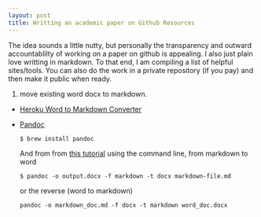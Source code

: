 ```yaml
---
layout: post
title: Writting an academic paper on Github Resources
---
```


The idea sounds a little nutty, but personally the transparency and outward accountablilty of working on a paper on github is appealing. I also just plain love writting in markdown. To that end, I am compiling a list of helpful sites/tools. You can also do the work in a private repository (if you pay) and then make it public when ready. 

1) move existing word docx to markdown. 
- [Heroku Word to Markdown Converter](https://word-to-markdown.herokuapp.com/)

- [Pandoc](http://pandoc.org/installing.html)
  ```
  $ brew install pandoc
  ```
  And from from [this tutorial](http://bob.yexley.net/generate-a-word-document-from-markdown-on-os-x/) using the command line,   from markdown to word 
  
  ```
  $ pandoc -o output.docx -f markdown -t docx markdown-file.md
  ```
  or the reverse (word to markdown) 
  ```
  pandoc -o markdown_doc.md -f docx -t markdown word_doc.docx
  ```
